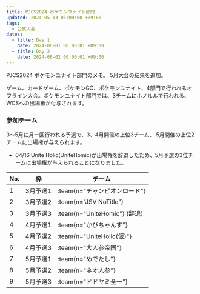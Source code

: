 ```yaml
---
title: PJCS2024 ポケモンユナイト部門
updated: 2024-05-13 05:00:00 +09:00
tags:
  - 公式大会
dates:
  - title: Day 1
    date: 2024-06-01 00:00:01 +09:00
  - title: Day 2
    date: 2024-06-02 00:00:01 +09:00
---
```


PJCS2024 ポケモンユナイト部門のメモ。 5月大会の結果を追加。

<!-- more -->

ゲーム、カードゲーム、ポケモンGO、ポケモンユナイト、4部門で行われるオフライン大会。ポケモンユナイト部門では、3チームにホノルルで行われる、WCSへの出場権が付与されます。

### 参加チーム

3〜5月に月一回行われる予選で、3、4月開催の上位3チーム、 5月開催の上位2チームに出場権が与えられます。

- 04/16 Unite Holic(UniteHomic)が出場権を辞退したため、5月予選の3位チームに出場権が与えられることになりました。

| No. | 枠         | チーム |
| --- | ---------- | ------ |
| 1 | 3月予選1 | :team{n="チャンピオンロード"} |
| 2 | 3月予選2 | :team{n="JSV NoTitle"} |
| 3 | 3月予選3 | :team{n="UniteHomic"} (辞退) |
| 4 | 4月予選1 | :team{n="かびちゃんず"} |
| 5 | 4月予選2 | :team{n="UniteHolic(仮)"} |
| 6 | 4月予選3 | :team{n="大人参帝国"} |
| 7 | 5月予選1 | :team{n="めでたし"} |
| 8 | 5月予選2 | :team{n="ネオ人参"} |
| 9 | 5月予選3 | :team{n="ドドヤミ全一"} |
